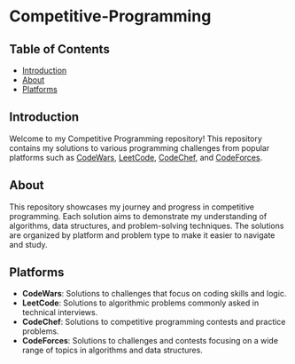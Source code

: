 # Competitive-Programming

## Table of Contents

- [Introduction](#introduction)
- [About](#about)
- [Platforms](#platforms)

## Introduction

Welcome to my Competitive Programming repository! This repository contains my solutions to various programming challenges from popular platforms such as [CodeWars](https://www.codewars.com/), [LeetCode](https://leetcode.com/), [CodeChef](https://www.codechef.com/), and [CodeForces](https://codeforces.com/).

## About

This repository showcases my journey and progress in competitive programming. Each solution aims to demonstrate my understanding of algorithms, data structures, and problem-solving techniques. The solutions are organized by platform and problem type to make it easier to navigate and study.

## Platforms

- **CodeWars**: Solutions to challenges that focus on coding skills and logic.
- **LeetCode**: Solutions to algorithmic problems commonly asked in technical interviews.
- **CodeChef**: Solutions to competitive programming contests and practice problems.
- **CodeForces**: Solutions to challenges and contests focusing on a wide range of topics in algorithms and data structures.
